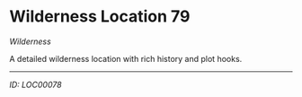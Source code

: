 # Wilderness Location 79

*Wilderness*

A detailed wilderness location with rich history and plot hooks.

---
*ID: LOC00078*